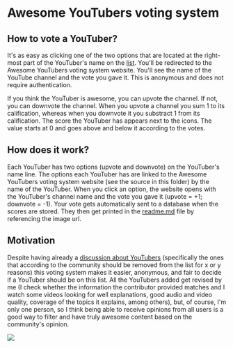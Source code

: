 # Awesome YouTubers voting system

## How to vote a YouTuber?

It's as easy as clicking one of the two options that are located at the right-most part of the
YouTuber's name on the [list](../readme.md). You'll be redirected to the Awesome YouTubers
voting system website. You'll see the name of the YouTube channel and the vote you gave it.
This is anonymous and does not require authentication.

If you think the YouTuber is awesome, you can upvote the channel. If not, you can downvote the
channel. When you upvote a channel you sum 1 to its calification, whereas when you downvote it
you substract 1 from its calification. The score the YouTuber has appears next to the icons.
The value starts at 0 and goes above and below it according to the votes.

## How does it work?

Each YouTuber has two options (upvote and downvote) on the YouTuber's name line. The options
each YouTuber has are linked to the Awesome YouTubers voting system website (see the source
in this folder) by the name of the YouTuber. When you click an option, the website opens with
the YouTuber's channel name and the vote you gave it (upvote = +1; downvote = -1). Your vote gets
automatically sent to a database when the scores are stored. They then get printed in the
[readme.md](../readme.md) file by referencing the image url.

## Motivation

Despite having already a [discussion about YouTubers](https://github.com/JoseDeFreitas/awesome-youtubers/discussions/32)
(specifically the ones that according to the community should be removed from the list for x or y
reasons) this voting system makes it easier, anonymous, and fair to decide if a YouTuber should be
on this list. All the YouTubers added get revised by me (I check whether the information the
contributor provided matches and I watch some videos looking for well explanations, good audio and
video quality, coverage of the topics it explains, among others), but, of course, I'm only one person,
so I think being able to receive opinions from all users is a good way to filter and have truly
awesome content based on the community's opinion.

<img src="awesome-youtubers.herokuapp.com/channels/Don_Jones/image.svg">